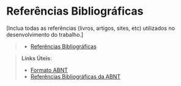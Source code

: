 # Referências Bibliográficas

[Inclua todas as referências (livros, artigos, sites, etc) utilizados no desenvolvimento do trabalho.]
> - [Referências Bibliográficas](...)

> **Links Úteis**:
> - [Formato ABNT](https://www.normastecnicas.com/abnt/)
> - [Referências Bibliográficas da ABNT](https://comunidade.rockcontent.com/referencia-bibliografica-abnt/)
